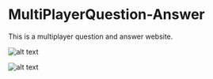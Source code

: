 # MultiPlayerQuestion-Answer
This is a multiplayer question and answer website. 

![alt text](https://i.ibb.co/MRV685W/sample.png)

![alt text](https://i.ibb.co/LnvBnDd/sample1.png)
